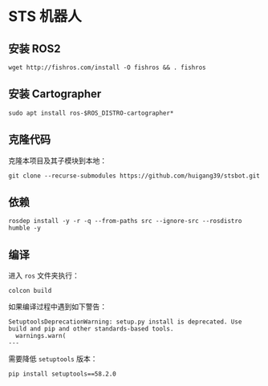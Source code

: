 # STS 机器人

## 安装 ROS2

```shell
wget http://fishros.com/install -O fishros && . fishros
```

## 安装 Cartographer

```shell
sudo apt install ros-$ROS_DISTRO-cartographer*
```

## 克隆代码
克隆本项目及其子模块到本地：

```shell
git clone --recurse-submodules https://github.com/huigang39/stsbot.git
```

## 依赖

```shell
rosdep install -y -r -q --from-paths src --ignore-src --rosdistro humble -y
```

## 编译

进入 `ros` 文件夹执行：

```shell
colcon build
```

如果编译过程中遇到如下警告：
```shell
SetuptoolsDeprecationWarning: setup.py install is deprecated. Use build and pip and other standards-based tools.
  warnings.warn(
---
```

需要降低 `setuptools` 版本：
```shell
pip install setuptools==58.2.0
```
